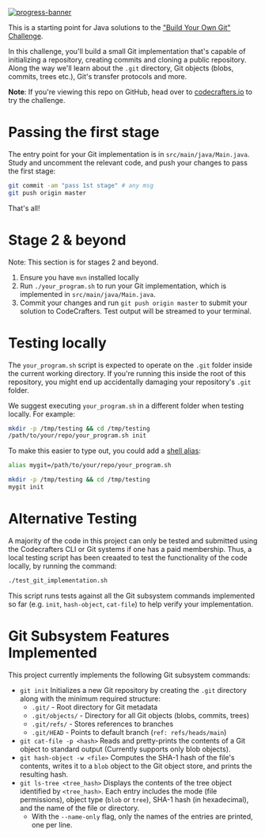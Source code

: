 [![progress-banner](https://backend.codecrafters.io/progress/git/9d7750f0-99a2-4948-92e2-2a20fdce4aba)](https://app.codecrafters.io/users/codecrafters-bot?r=2qF)

This is a starting point for Java solutions to the
["Build Your Own Git" Challenge](https://codecrafters.io/challenges/git).

In this challenge, you'll build a small Git implementation that's capable of
initializing a repository, creating commits and cloning a public repository.
Along the way we'll learn about the `.git` directory, Git objects (blobs,
commits, trees etc.), Git's transfer protocols and more.

**Note**: If you're viewing this repo on GitHub, head over to
[codecrafters.io](https://codecrafters.io) to try the challenge.

# Passing the first stage

The entry point for your Git implementation is in `src/main/java/Main.java`.
Study and uncomment the relevant code, and push your changes to pass the first
stage:

```sh
git commit -am "pass 1st stage" # any msg
git push origin master
```

That's all!

# Stage 2 & beyond

Note: This section is for stages 2 and beyond.

1. Ensure you have `mvn` installed locally
1. Run `./your_program.sh` to run your Git implementation, which is implemented
   in `src/main/java/Main.java`.
1. Commit your changes and run `git push origin master` to submit your solution
   to CodeCrafters. Test output will be streamed to your terminal.

# Testing locally

The `your_program.sh` script is expected to operate on the `.git` folder inside
the current working directory. If you're running this inside the root of this
repository, you might end up accidentally damaging your repository's `.git`
folder.

We suggest executing `your_program.sh` in a different folder when testing
locally. For example:

```sh
mkdir -p /tmp/testing && cd /tmp/testing
/path/to/your/repo/your_program.sh init
```

To make this easier to type out, you could add a
[shell alias](https://shapeshed.com/unix-alias/):

```sh
alias mygit=/path/to/your/repo/your_program.sh

mkdir -p /tmp/testing && cd /tmp/testing
mygit init
```

# Alternative Testing
A majority of the code in this project can only be tested and submitted
using the Codecrafters CLI or Git systems if one has a paid membership.
Thus, a local testing script has been creaated to test the functionality
of the code locally, by running the command:
```sh
./test_git_implementation.sh
```

This script runs tests against all the Git subsystem commands implemented
so far (e.g. `init`, `hash-object`, `cat-file`) to help verify your implementation.

# Git Subsystem Features Implemented
This project currently implements the following Git subsystem commands:
* `git init`
  Initializes a new Git repository by creating the `.git` directory 
  along with the minimum required structure:
  - `.git/` - Root directory for Git metadata
  - `.git/objects/` - Directory for all Git objects (blobs, commits, trees)
  - `.git/refs/` - Stores references to branches
  - `.git/HEAD` - Points to default branch (`ref: refs/heads/main`)
* `git cat-file -p <hash>`
  Reads and pretty-prints the contents of a Git object to standard
  output (Currently supports only blob objects).   
* `git hash-object -w <file>`
  Computes the SHA-1 hash of the file's contents, writes it to a `blob` 
  object to the Git object store, and prints the resulting hash.
* `git ls-tree <tree_hash>`
  Displays the contents of the tree object identified by `<tree_hash>`. 
  Each entry includes the mode (file permissions), object type (`blob` 
  or `tree`), SHA-1 hash (in hexadecimal), and the name of the file or directory.
  - With the `--name-only` flag, only the names of the entries are 
    printed, one per line.
  
